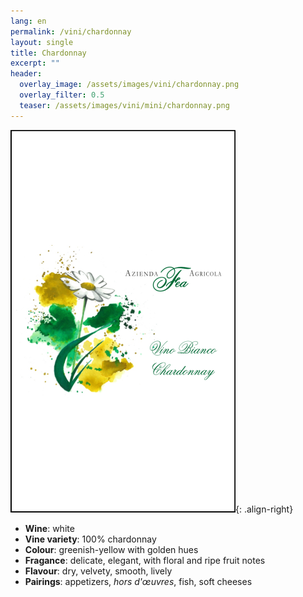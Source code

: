 ```yaml
---
lang: en
permalink: /vini/chardonnay
layout: single
title: Chardonnay
excerpt: ""
header:
  overlay_image: /assets/images/vini/chardonnay.png
  overlay_filter: 0.5
  teaser: /assets/images/vini/mini/chardonnay.png
---
```

![Chardonnay](/assets/images/vini/chardonnay.png){: .align-right}

- **Wine**: white 
- **Vine variety**: 100% chardonnay 
- **Colour**: greenish-yellow with golden hues
- **Fragance**: delicate, elegant, with floral and ripe fruit notes
- **Flavour**: dry, velvety, smooth, lively
- **Pairings**: appetizers, _hors d'œuvres_, fish, soft cheeses
